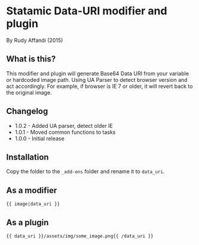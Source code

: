 # Statamic Data-URI modifier and plugin
By Rudy Affandi (2015)

## What is this?
This modifier and plugin will generate Base64 Data URI from your variable or hardcoded image path.
Using UA Parser to detect browser version and act accordingly. For example, if browser is IE 7 or older, it will revert back to the original image.

## Changelog
- 1.0.2 - Added UA parser, detect older IE
- 1.0.1 - Moved common functions to tasks
- 1.0.0 - Initial release

## Installation
Copy the folder to the `_add-ons` folder and rename it to `data_uri`.

## As a modifier
`{{ image|data_uri }}`

## As a plugin
`{{ data_uri }}/assets/img/some_image.png{{ /data_uri }}`
